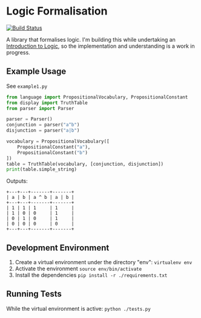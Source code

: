 Logic Formalisation
===================

[![Build Status](https://api.travis-ci.org/danielholmes/logic.png)](http://travis-ci.org/danielholmes/logic)

A library that formalises logic. I'm building this while undertaking an [Introduction to Logic](https://www.coursera.org/course/intrologic), 
so the implementation and understanding is a work in progress.

Example Usage
-------------
See ``` example1.py ```
```python
from language import PropositionalVocabulary, PropositionalConstant
from display import TruthTable
from parser import Parser

parser = Parser()
conjunction = parser("a^b")
disjunction = parser("a|b")

vocabulary = PropositionalVocabulary([
    PropositionalConstant("a"),
    PropositionalConstant("b")
])
table = TruthTable(vocabulary, [conjunction, disjunction])
print(table.simple_string)
```
Outputs:
```
+---+---+-------+-------+
| a | b | a ^ b | a | b |
+---+---+-------+-------+
| 1 | 1 | 1     | 1     |
| 1 | 0 | 0     | 1     |
| 0 | 1 | 0     | 1     |
| 0 | 0 | 0     | 0     |
+---+---+-------+-------+
```

Development Environment
-----------------------
1. Create a virtual environment under the directory "env":
``` virtualenv env ```
2. Activate the environment
``` source env/bin/activate ```
3. Install the dependencies
``` pip install -r ./requirements.txt ```

Running Tests
-------------
While the virtual environment is active:
``` python ./tests.py ```